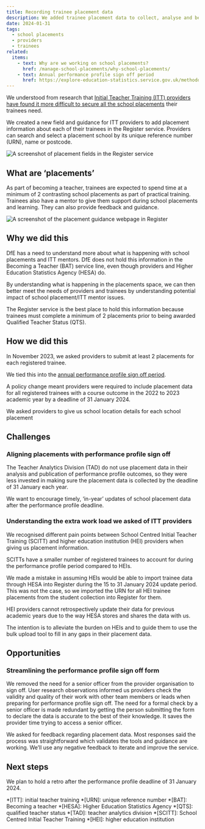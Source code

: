 ```yaml
---
title: Recording trainee placement data
description: We added trainee placement data to collect, analyse and better understand how to meet the placement needs of both providers and trainees
date: 2024-01-31
tags:
  - school placements
  - providers
  - trainees
related:
  items:
    - text: Why are we working on school placements?
      href: /manage-school-placements/why-school-placements/
    - text: Annual performance profile sign off period
      href: https://explore-education-statistics.service.gov.uk/methodology/initial-teacher-training-performance-profiles-methodology
---
```


We understood from research that [Initial Teacher Training (ITT) providers have found it more difficult to secure all the school placements](/manage-school-placements/why-school-placements) their trainees need.

We created a new field and guidance for ITT providers to add placement information about each of their trainees in the Register service. Providers can search and select a placement school by its unique reference number (URN), name or postcode.

![A screenshot of placement fields in the Register service](placement-field-example-in-the-register-service.png "Placement details in the Register service")

## What are ‘placements’

As part of becoming a teacher, trainees are expected to spend time at a minimum of 2 contrasting school placements as part of practical training. Trainees also have a mentor to give them support during school placements and learning. They can also provide feedback and guidance.

![A screenshot of the placement guidance webpage in Register](manage-your-trainee-placement-data-guidance-in-the-register-service.png)

## Why we did this

DfE has a need to understand more about what is happening with school placements and ITT mentors. DfE does not hold this information in the Becoming a Teacher (BAT) service line, even though providers and Higher Education Statistics Agency (HESA) do.

By understanding what is happening in the placements space, we can then better meet the needs of providers and trainees by understanding potential impact of school placement/ITT mentor issues.

The Register service is the best place to hold this information because trainees must complete a minimum of 2 placements prior to being awarded Qualified Teacher Status (QTS).

## How we did this

In November 2023, we asked providers to submit at least 2 placements for each registered trainee.

We tied this into the [annual performance profile sign off period](https://explore-education-statistics.service.gov.uk/methodology/initial-teacher-training-performance-profiles-methodology).

A policy change meant providers were required to include placement data for all registered trainees with a course outcome in the 2022 to 2023 academic year by a deadline of 31 January 2024.

We asked providers to give us school location details for each school placement

## Challenges

### Aligning placements with performance profile sign off

The Teacher Analytics Division (TAD) do not use placement data in their analysis and publication of performance profile outcomes, so they were less invested in making sure the placement data is collected by the deadline of 31 January each year.

We want to encourage timely, ‘in-year’ updates of school placement data after the performance profile deadline.

### Understanding the extra work load we asked of ITT providers

We recognised different pain points between School Centred Initial Teacher Training (SCITT) and higher education institution (HEI) providers when giving us placement information.

SCITTs have a smaller number of registered trainees to account for during the performance profile period compared to HEIs.

We made a mistake in assuming HEIs would be able to import trainee data through HESA into Register during the 15 to 31 January 2024 update period. This was not the case, so we imported the URN for all HEI trainee placements from the student collection into Register for them.

HEI providers cannot retrospectively update their data for previous academic years due to the way HESA stores and shares the data with us.

The intention is to alleviate the burden on HEIs and to guide them to use the bulk upload tool to fill in any gaps in their placement data.

## Opportunities

### Streamlining the performance profile sign off form

We removed the need for a senior officer from the provider organisation to sign off.  User research observations informed us providers check the validity and quality of their work with other team members or leads when preparing for performance profile sign off. The need for a formal check by a senior officer is made redundant by getting the person submitting the form to declare the data is accurate to the best of their knowledge. It saves the provider time trying to access a senior officer.

We asked for feedback regarding placement data. Most responses said the process was straightforward which validates the tools and guidance are working. We’ll use any negative feedback to iterate and improve the service.

## Next steps

We plan to hold a retro after the performance profile deadline of 31 January 2024.

*[ITT]: initial teacher training
*[URN]: unique reference number
*[BAT]: Becoming a teacher
*[HESA]: Higher Education Statistics Agency
*[QTS]: qualified teacher status
*[TAD]: teacher analytics division
*[SCITT]: School Centred Initial Teacher Training
*[HEI]: higher education institution

